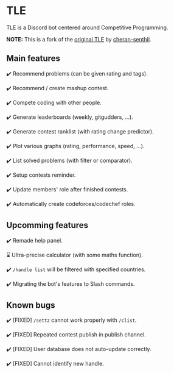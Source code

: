 # TLE

TLE is a Discord bot centered around Competitive Programming.

**NOTE:** This is a fork of the [original TLE](https://github.com/cheran-senthil/TLE) by [cheran-senthil](https://github.com/cheran-senthil).

## Main features

✔️ Recommend problems (can be given rating and tags).

✔️ Recommend / create mashup contest.

✔️ Compete coding with other people.

✔️ Generate leaderboards (weekly, gitgudders, ...).

✔️ Generate contest ranklist (with rating change predictor).

✔️ Plot various graphs (rating, performance, speed, ...).

✔️ List solved problems (with filter or comparator).

✔️ Setup contests reminder.

✔️ Update members' role after finished contests.

✔️ Automatically create codeforces/codechef roles.

## Upcomming features

✔️ Remade help panel.

⌛ Ultra-precise calculator (with some maths function).

✔️ `/handle list` will be filtered with specified countries.

✔️ Migrating the bot's features to Slash commands.

## Known bugs

✔️ [FIXED] `/settz` cannot work properly with `/clist`.

✔️ [FIXED] Repeated contest publish in publish channel.

✔️ [FIXED] User database does not auto-update correctly.

✔️ [FIXED] Cannot identify new handle.
